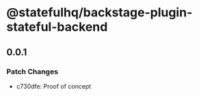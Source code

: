 # @statefulhq/backstage-plugin-stateful-backend

## 0.0.1

### Patch Changes

- c730dfe: Proof of concept
